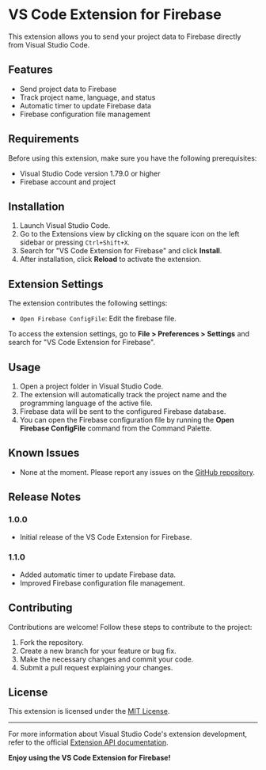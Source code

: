 # VS Code Extension for Firebase

This extension allows you to send your project data to Firebase directly from Visual Studio Code.

## Features

- Send project data to Firebase
- Track project name, language, and status
- Automatic timer to update Firebase data
- Firebase configuration file management

## Requirements

Before using this extension, make sure you have the following prerequisites:

- Visual Studio Code version 1.79.0 or higher
- Firebase account and project

## Installation

1. Launch Visual Studio Code.
2. Go to the Extensions view by clicking on the square icon on the left sidebar or pressing `Ctrl+Shift+X`.
3. Search for "VS Code Extension for Firebase" and click **Install**.
4. After installation, click **Reload** to activate the extension.

## Extension Settings

The extension contributes the following settings:

- `Open Firebase ConfigFile`: Edit the firebase file.

To access the extension settings, go to **File > Preferences > Settings** and search for "VS Code Extension for Firebase".

## Usage

1. Open a project folder in Visual Studio Code.
2. The extension will automatically track the project name and the programming language of the active file.
3. Firebase data will be sent to the configured Firebase database.
4. You can open the Firebase configuration file by running the **Open Firebase ConfigFile** command from the Command Palette.

## Known Issues

- None at the moment. Please report any issues on the [GitHub repository](https://github.com/dinethsiriwardana/send-to-firebase).

## Release Notes

### 1.0.0

- Initial release of the VS Code Extension for Firebase.

### 1.1.0

- Added automatic timer to update Firebase data.
- Improved Firebase configuration file management.

## Contributing

Contributions are welcome! Follow these steps to contribute to the project:

1. Fork the repository.
2. Create a new branch for your feature or bug fix.
3. Make the necessary changes and commit your code.
4. Submit a pull request explaining your changes.

## License

This extension is licensed under the [MIT License](LICENSE).

---

For more information about Visual Studio Code's extension development, refer to the official [Extension API documentation](https://code.visualstudio.com/api).

**Enjoy using the VS Code Extension for Firebase!**
